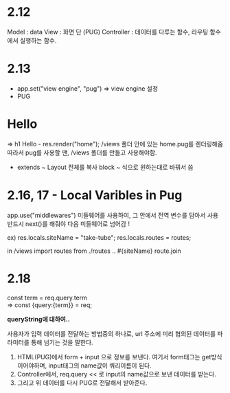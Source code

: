 # 2.12

Model : data
View : 화면 단 (PUG)
Controller : 데이터를 다루는 함수, 라우팅 함수에서 실행하는 함수.

# 2.13
- app.set("view engine", "pug") => view engine 설정
- PUG

<h1>Hello</h1> => h1 Hello
- res.render("home");
  /views 폴더 안에 있는 home.pug를 렌더링해줌
  따라서 pug를 사용할 땐, /views 폴더를 만들고 사용해야함.

- extends ~
  Layout 전체를 복사
  block ~ 식으로 원하는대로 바꿔서 씀

# 2.16, 17 - Local Varibles in Pug
app.use("middlewares")
미들웨어를 사용하여, 그 안에서 전역 변수를 담아서 사용
반드시 next()를 해줘야 다음 미들웨어로 넘어감 !

ex)
res.locals.siteName = "take-tube";
res.locals.routes = routes;

in /views
import routes from ./routes
..
#{siteName}
route.join

# 2.18 
const term = req.query.term  
=> const {query:{term}} = req; 

**queryString에 대하여..**

사용자가 입력 데이터를 전달하는 방법중의 하나로, url 주소에 미리 협의된 데이터를 파라미터를 통해 넘기는 것을 말한다.

1. HTML(PUG)에서 form + input 으로 정보를 보낸다. 여기서 form태그는 get방식이어야하며, input태그의 name값이 쿼리이름이 된다.
2. Controller에서, req.query << 로 input의 name값으로 보낸 데이터를 받는다.
3. 그리고 위 데이터를 다시 PUG로 전달해서 받아준다.